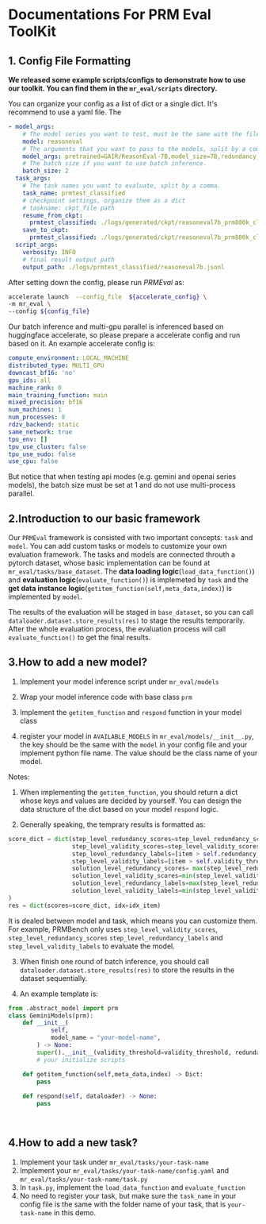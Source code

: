 


# Documentations For PRM Eval ToolKit 

## 1. Config File Formatting

**We released some example scripts/configs to demonstrate how to use our toolkit. You can find them in the `mr_eval/scripts` directory.**


You can organize your config as a list of dict or a single dict. It's recommend to use a yaml file. 
The 
```yaml
- model_args:
    # The model series you want to test, must be the same with the file name under mr_eval/models
    model: reasoneval 
    # The arguments that you want to pass to the models, split by a comma.
    model_args: pretrained=GAIR/ReasonEval-7B,model_size=7B,redundancy_threshold=0.15
    # The batch size if you want to use batch inference.
    batch_size: 2
  task_args:
    # The task names you want to evaluate, split by a comma.
    task_name: prmtest_classified
    # checkpoint settings, organize them as a dict
    # taskname: ckpt_file path
    resume_from_ckpt:
      prmtest_classified: ./logs/generated/ckpt/reasoneval7b_prm800k_classified.jsonl
    save_to_ckpt:
      prmtest_classified: ./logs/generated/ckpt/reasoneval7b_prm800k_classified.jsonl
  script_args:
    verbosity: INFO
    # final result output path
    output_path: ./logs/prmtest_classified/reasoneval7b.jsonl
```
After setting down the config, please run $PRMEval$ as:

```bash
accelerate launch  --config_file  ${accelerate_config} \
-m mr_eval \
--config ${config_file}
```

Our batch inference and multi-gpu parallel is inferenced based on huggingface accelerate, so please prepare a accelerate config and run based on it.
An example accelerate config is:

```yaml
compute_environment: LOCAL_MACHINE
distributed_type: MULTI_GPU
downcast_bf16: 'no'
gpu_ids: all
machine_rank: 0
main_training_function: main
mixed_precision: bf16
num_machines: 1
num_processes: 8
rdzv_backend: static
same_network: true
tpu_env: []
tpu_use_cluster: false
tpu_use_sudo: false
use_cpu: false
```

But notice that when testing api modes (e.g. gemini and openai series models), the batch size must be set at 1 and do not use multi-process parallel.


## 2.Introduction to our basic framework

Our `PRMEval` framework is consisted with two important concepts: `task` and `model`. You can add custom tasks or models to customize your own evaluation framework.
The tasks and models are connected throuth a pytorch dataset, whose basic implementation can be found at `mr_eval/tasks/base_dataset`. The **data loading logic**(`load_data_function()`) and **evaluation logic**(`evaluate_function()`) is implemeted by `task` and the **get data instance logic**(`getitem_function(self,meta_data,index)`) is implemented by `model`.

The results of the evaluation will be staged in `base_dataset`, so you can call `dataloader.dataset.store_results(res)` to stage the results temporarily. After the whole evaluation process, the evaluation process will call `evaluate_function()` to get the final results.

## 3.How to add a new model?

1. Implement your model inference script under `mr_eval/models`

2. Wrap your model inference code with base class `prm`

3. Implement the `getitem_function` and `respond` function in your model class

4. register your model in `AVAILABLE_MODELS` in `mr_eval/models/__init__.py`, the key should be the same with the `model` in your config file and your implement python file name. The value should be the class name of your model.

Notes:

1. When implementing the `getitem_function`, you should return a dict whose keys and values are decided by yourself. You can design the data structure of the dict based on your model `respond` logic.

2. Generally speaking, the temprary results is formatted as:
```python
score_dict = dict(step_level_redundancy_scores=step_level_redundancy_scores, 
                  step_level_validity_scores=step_level_validity_scores,
                  step_level_redundancy_labels=[item > self.redundancy_threshold for item in step_level_redundancy_scores], 
                  step_level_validity_labels=[item > self.validity_threshold for item in step_level_validity_scores],
                  solution_level_redundancy_scores= max(step_level_redundancy_scores), 
                  solution_level_validity_scores=min(step_level_validity_scores),
                  solution_level_redundancy_labels=max(step_level_redundancy_scores)>self.redundancy_threshold,
                  solution_level_validity_labels=min(step_level_validity_scores)>self.validity_threshold
)
res = dict(scores=score_dict, idx=idx_item)
```
It is dealed between model and task, which means you can customize them. For example, PRMBench only uses `step_level_validity_scores`, `step_level_redundancy_scores` `step_level_redundancy_labels` and `step_level_validity_labels` to evaluate the model.

3. When finish one round of batch inference, you should call `dataloader.dataset.store_results(res)` to store the results in the dataset sequentially.

4. An example template is:

```python
from .abstract_model import prm
class GeminiModels(prm):
    def __init__(
            self,
            model_name = "your-model-name",
        ) -> None:
        super().__init__(validity_threshold=validity_threshold, redundancy_threshold=redundancy_threshold)
        # your initialize scripts

    def getitem_function(self,meta_data,index) -> Dict:
        pass
    
    def respond(self, dataloader) -> None:
        pass

    
```
## 4.How to add a new task?

1. Implement your task under `mr_eval/tasks/your-task-name`
2. Implement your `mr_eval/tasks/your-task-name/config.yaml` and `mr_eval/tasks/your-task-name/task.py`
3. In `task.py`, implement the `load_data_function` and `evaluate_function`
4. No need to register your task, but make sure the `task_name` in your config file is the same with the folder name of your task, that is `your-task-name` in this demo.
